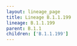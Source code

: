 ```yaml
---
layout: lineage_page
title: Lineage B.1.1.199
lineage: B.1.1.199
parent: B.1.1
children: ['B.1.1.199']
---
```

